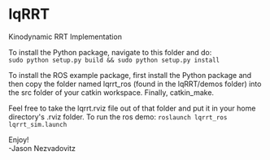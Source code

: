 # lqRRT
Kinodynamic RRT Implementation

To install the Python package, navigate to this folder and do:  
`sudo python setup.py build && sudo python setup.py install`

To install the ROS example package, first install the Python package and then copy the folder named lqrrt_ros (found in the lqRRT/demos folder) into the src folder of your catkin workspace. Finally, catkin_make.

Feel free to take the lqrrt.rviz file out of that folder and put it in your home directory's .rviz folder. To run the ros demo: `roslaunch lqrrt_ros lqrrt_sim.launch`

Enjoy!  
-Jason Nezvadovitz
